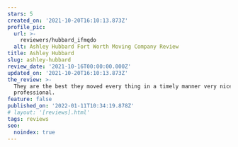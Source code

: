```yaml
---
stars: 5
created_on: '2021-10-20T16:10:13.873Z'
profile_pic:
  url: >-
    reviewers/hubbard_ifmqdo
  alt: Ashley Hubbard Fort Worth Moving Company Review
title: Ashley Hubbard
slug: ashley-hubbard
review_date: '2021-10-16T00:00:00.000Z'
updated_on: '2021-10-20T16:10:13.873Z'
the_review: >-
  They are the best they moved every thing in a timely manner very nice and
  professional.
feature: false
published_on: '2022-01-11T10:34:19.878Z'
# layout: '[reviews].html'
tags: reviews
seo:
  noindex: true
---
```



